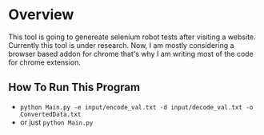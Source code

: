 # Overview
This tool is going to genereate selenium robot tests after visiting a website. Currently this tool is under research. Now, I am mostly considering a browser based addon for chrome that's why I am writing most of the code for chrome extension.
## How To Run This Program
- ```python Main.py -e input/encode_val.txt -d input/decode_val.txt -o ConvertedData.txt```
- or just ```python Main.py```
